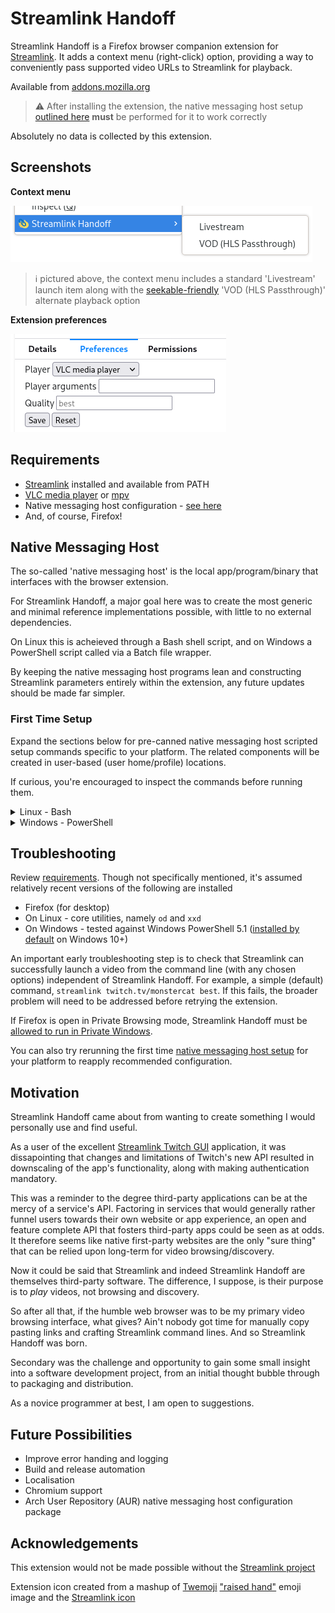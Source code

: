 # Streamlink Handoff

Streamlink Handoff is a Firefox browser companion extension for [Streamlink](https://streamlink.github.io). It adds a context menu (right-click) option, providing a way to conveniently pass supported video URLs to Streamlink for playback.

Available from [addons.mozilla.org](https://addons.mozilla.org/firefox/addon/streamlink-handoff/)

> :warning: After installing the extension, the native messaging host setup [outlined here](#first-time-setup) **must** be performed for it to work correctly  

Absolutely no data is collected by this extension.

## Screenshots

**Context menu**

<kbd>![image](/img/context-menu.png?raw=true)</kbd>

> :information_source: pictured above, the context menu includes a standard 'Livestream' launch item along with the [seekable-friendly](https://github.com/streamlink/streamlink/issues/134) 'VOD (HLS Passthrough)' alternate playback option


**Extension preferences**

<kbd>![image](/img/options.png?raw=true)</kbd>

## Requirements

* [Streamlink](https://streamlink.github.io/install.html) installed and available from PATH
* [VLC media player](https://www.videolan.org/vlc/#download) or [mpv](https://mpv.io/installation/)
* Native messaging host configuration - [see here](#first-time-setup)
* And, of course, Firefox!

## Native Messaging Host

The so-called 'native messaging host' is the local app/program/binary that interfaces with the browser extension.

For Streamlink Handoff, a major goal here was to create the most generic and minimal reference implementations possible, with little to no external dependencies.

On Linux this is acheieved through a Bash shell script, and on Windows a PowerShell script called via a Batch file wrapper.

By keeping the native messaging host programs lean and constructing Streamlink parameters entirely within the extension, any future updates should be made far simpler.

### First Time Setup

Expand the sections below for pre-canned native messaging host scripted setup commands specific to your platform. The related components will be created in user-based (user home/profile) locations.

If curious, you're encouraged to inspect the commands before running them.

<details>
  <summary>Linux - Bash</summary>
  
  Simply copy/paste the below script block into your terminal and execute.
  
  This should create two Streamlink Handoff files (.json and .sh) under `$HOME/.mozilla/native-messaging-hosts`.

  ```bash
  host_dir=$HOME/.mozilla/native-messaging-hosts
  mkdir --parents $host_dir

  host_name=streamlink_handoff_host
  host_program=streamlink-handoff.sh

  # manifest
  cat > $host_dir/$host_name.json << EOF
  {
    "name": "$host_name",
    "description": "Streamlink Handoff Native Messaging Host - Linux",
    "path": "$host_dir/$host_program",
    "type": "stdio",
    "allowed_extensions": ["streamlink-handoff@bgh.io"]
  }
  EOF

  # host program
  cat > $host_dir/$host_program << 'EOF'
  #!/bin/bash

  message_byte_length=$(od --address-radix=n --read-bytes=4 --format=dL | tr --delete " ")
  message=$(od --address-radix=n --read-bytes="$message_byte_length" --format=x1 | xxd --plain --revert)
  message=$(echo $message | sed --expression='s/^"//' --expression='s/"$//')

  streamlink $message > /dev/null 2>&1
  EOF

  chmod u+x $host_dir/$host_program
  ```
</details>

<details>
  <summary>Windows - PowerShell</summary>
  
  Copying/pasting commands directly into a PowerShell console can be hit and miss, so it's instead recommended you copy the below script block into a new PowerShell ISE file and run (Ctrl + a to select all > F8 to run selection).

  This should create a registry entry in addition to three Streamlink Handoff files (.json, .bat and .ps1) under `%APPDATA%\streamlink-handoff`.

  ```powershell
  # Manifest
  $HostFolderPath = Join-Path -Path $Env:APPDATA -ChildPath streamlink-handoff
  If (-Not (Test-Path -Path $HostFolderPath)) {New-Item -Path $HostFolderPath -ItemType Directory}

  $HostName = "streamlink_handoff_host"
  $HostProgram = "streamlink-handoff.bat"

  $MainifestContent = @"
  {
    "name": "$HostName",
    "description": "Streamlink Handoff Native Messaging Host - Windows",
    "path": "$HostProgram",
    "type": "stdio",
    "allowed_extensions": ["streamlink-handoff@bgh.io"]
  }
  "@

  $ManifestFile = New-Item -Path (Join-Path -Path $HostFolderPath -ChildPath "$HostName.json") -Value $MainifestContent -Force
  
  $RegKey = "HKCU:\SOFTWARE\Mozilla\NativeMessagingHosts\$HostName"
  If (-Not (Test-Path -Path $RegKey)) {New-Item -Path $RegKey -Force}
  Set-ItemProperty -Path $RegKey -Name "(Default)" -Value $ManifestFile.FullName -Type String -Force

  # Program(s)
  $BatchFileContent = "@echo off & powershell -ExecutionPolicy Bypass -File `"$(Join-Path -Path $HostFolderPath -ChildPath streamlink-handoff.ps1)`""
  Set-Content -Path (Join-Path -Path $HostFolderPath -ChildPath $HostProgram) -Value $BatchFileContent -Force

  $PSFileContent = @'
  $BinaryReader = New-Object -TypeName System.IO.BinaryReader([System.Console]::OpenStandardInput())

  $MessageByteLength = $BinaryReader.ReadInt32()
  $Message = [System.Text.Encoding]::UTF8.GetString($BinaryReader.ReadBytes($MessageByteLength))
  $Message = $Message.Trim('"')

  Start-Process -FilePath streamlink -ArgumentList $Message -Wait | Out-Null
  '@

  Set-Content -Path (Join-Path -Path $HostFolderPath streamlink-handoff.ps1) -Value $PSFileContent -Force
  ```
</details>

## Troubleshooting

Review [requirements](#requirements). Though not specifically mentioned, it's assumed relatively recent versions of the following are installed

* Firefox (for desktop)
* On Linux - core utilities, namely `od` and `xxd`
* On Windows - tested against Windows PowerShell 5.1 ([installed by default](https://docs.microsoft.com/powershell/scripting/windows-powershell/install/windows-powershell-system-requirements#windows-powershell-51) on Windows 10+)

An important early troubleshooting step is to check that Streamlink can successfully launch a video from the command line (with any chosen options) independent of Streamlink Handoff. For example, a simple (default) command, `streamlink twitch.tv/monstercat best`. If this fails, the broader problem will need to be addressed before retrying the extension.

If Firefox is open in Private Browsing mode, Streamlink Handoff must be [allowed to run in Private Windows](https://support.mozilla.org/kb/extensions-private-browsing).

You can also try rerunning the first time [native messaging host setup](#first-time-setup) for your platform to reapply recommended configuration.

## Motivation

Streamlink Handoff came about from wanting to create something I would personally use and find useful.

As a user of the excellent [Streamlink Twitch GUI](https://streamlink.github.io/streamlink-twitch-gui/) application, it was dissapointing that changes and limitations of Twitch's new API resulted in downscaling of the app's functionality, along with making authentication mandatory.

This was a reminder to the degree third-party applications can be at the mercy of a service's API. Factoring in services that would generally rather funnel users towards their own website or app experience, an open and feature complete API that fosters third-party apps could be seen as at odds. It therefore seems like native first-party websites are the only "sure thing" that can be relied upon long-term for video browsing/discovery.

Now it could be said that Streamlink and indeed Streamlink Handoff are themselves third-party software. The difference, I suppose, is their purpose is to _play_ videos, not browsing and discovery.

So after all that, if the humble web browser was to be my primary video browsing interface, what gives? Ain't nobody got time for manually copy pasting links and crafting Streamlink command lines. And so Streamlink Handoff was born.

Secondary was the challenge and opportunity to gain some small insight into a software development project, from an initial thought bubble through to packaging and distribution.

As a novice programmer at best, I am open to suggestions.

## Future Possibilities

* Improve error handing and logging
* Build and release automation
* Localisation
* Chromium support
* Arch User Repository (AUR) native messaging host configuration package

## Acknowledgements

This extension would not be made possible without the [Streamlink project](https://github.com/streamlink/streamlink)

Extension icon created from a mashup of [Twemoji](https://twemoji.twitter.com) ["raised hand"](https://github.com/twitter/twemoji/blob/master/assets/svg/270b.svg) emoji image and the [Streamlink icon](https://github.com/streamlink/streamlink/blob/master/icon.svg)
